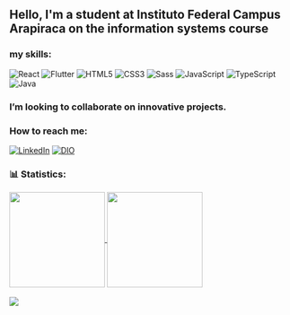 ## Hello, I'm a student at Instituto Federal Campus Arapiraca on the information systems course

### my skills:
![React](https://img.shields.io/badge/react-black?style=for-the-badge&logo=react)
![Flutter](https://img.shields.io/badge/Flutter-000?style=for-the-badge&logo=flutter&logoColor=30A3DC)
![HTML5](https://img.shields.io/badge/HTML5-000?style=for-the-badge&logo=html5)
![CSS3](https://img.shields.io/badge/CSS3-000?style=for-the-badge&logo=css3&logoColor=264CE4)
![Sass](https://img.shields.io/badge/Sass-000?style=for-the-badge&logo=sass)
![JavaScript](https://img.shields.io/badge/JavaScript-000?style=for-the-badge&logo=javascript)
![TypeScript](https://img.shields.io/badge/TypeScript-000?style=for-the-badge&logo=typescript)
![Java](https://img.shields.io/badge/Java-000?style=for-the-badge&logo=java)

### I’m looking to collaborate on innovative projects.

### How to reach me:

[![LinkedIn](https://img.shields.io/badge/LinkedIn-000?style=for-the-badge&logo=linkedin&logoColor=0E76A8)](https://www.linkedin.com/in/julio-cesar-dos-santos-oliveira-51461a25a/)
[![DIO](https://img.shields.io/badge/DIO-000?style=for-the-badge&logo=DIO&logoColor=0E76A8)](https://web.dio.me/users/juliocesarsantosoliveira79/?tab=skills)

<h3>📊 Statistics:</h3> 
<div> <a href="https://github.com/Jul10c3s4"> 
 <img align = "center" height="170em" src="https://github-readme-stats.vercel.app/api?username=Jul10c3s4&show_icons=true&theme=github_dark&include_all_commits=true&count_private=true"/> 
 <img align = "center" height="170em" src="https://github-readme-stats.vercel.app/api/top-langs/?username=Jul10c3s4&layout=compact&langs_count=7&theme=github_dark"/></br></br> 
 <img src="https://github-profile-trophy.vercel.app/?username=Jul10c3s4&theme=darkhub&margin-w=9&hide_border=true"> 
</div> 


